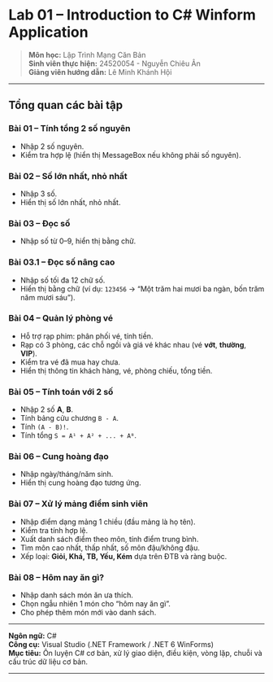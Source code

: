 # Lab 01 – Introduction to C# Winform Application
> **Môn học:** Lập Trình Mạng Căn Bản  
> **Sinh viên thực hiện:** 24520054 - Nguyễn Chiêu Ân  
> **Giảng viên hướng dẫn:** Lê Minh Khánh Hội 

---

## Tổng quan các bài tập

### Bài 01 – Tính tổng 2 số nguyên
- Nhập 2 số nguyên.  
- Kiểm tra hợp lệ (hiển thị MessageBox nếu không phải số nguyên).

### Bài 02 – Số lớn nhất, nhỏ nhất
- Nhập 3 số.  
- Hiển thị số lớn nhất, nhỏ nhất.

### Bài 03 – Đọc số
- Nhập số từ 0–9, hiển thị bằng chữ.

### Bài 03.1 – Đọc số nâng cao
- Nhập số tối đa 12 chữ số.  
- Hiển thị bằng chữ (ví dụ: `123456` → “Một trăm hai mươi ba ngàn, bốn trăm năm mươi sáu”).

### Bài 04 – Quản lý phòng vé
- Hỗ trợ rạp phim: phân phối vé, tính tiền.  
- Rạp có 3 phòng, các chỗ ngồi và giá vé khác nhau (vé **vớt**, **thường**, **VIP**).  
- Kiểm tra vé đã mua hay chưa.  
- Hiển thị thông tin khách hàng, vé, phòng chiếu, tổng tiền.

### Bài 05 – Tính toán với 2 số
- Nhập 2 số **A**, **B**.  
- Tính bảng cửu chương `B - A`.  
- Tính `(A - B)!`.  
- Tính tổng `S = A¹ + A² + ... + Aᴮ`.

### Bài 06 – Cung hoàng đạo
- Nhập ngày/tháng/năm sinh.  
- Hiển thị cung hoàng đạo tương ứng.

### Bài 07 – Xử lý mảng điểm sinh viên
- Nhập điểm dạng mảng 1 chiều (đầu mảng là họ tên).  
- Kiểm tra tính hợp lệ.  
- Xuất danh sách điểm theo môn, tính điểm trung bình.  
- Tìm môn cao nhất, thấp nhất, số môn đậu/không đậu.  
- Xếp loại: **Giỏi, Khá, TB, Yếu, Kém** dựa trên ĐTB và ràng buộc.

### Bài 08 – Hôm nay ăn gì?
- Nhập danh sách món ăn ưa thích.  
- Chọn ngẫu nhiên 1 món cho “hôm nay ăn gì”.  
- Cho phép thêm món mới vào danh sách.

---

**Ngôn ngữ:** C#  
**Công cụ:** Visual Studio (.NET Framework / .NET 6 WinForms)  
**Mục tiêu:** Ôn luyện C# cơ bản, xử lý giao diện, điều kiện, vòng lặp, chuỗi và cấu trúc dữ liệu cơ bản.

---
